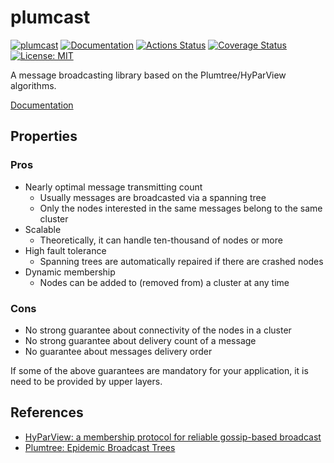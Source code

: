 plumcast
========

[![plumcast](https://img.shields.io/crates/v/plumcast.svg)](https://crates.io/crates/plumcast)
[![Documentation](https://docs.rs/plumcast/badge.svg)](https://docs.rs/plumcast)
[![Actions Status](https://github.com/sile/plumcast/workflows/CI/badge.svg)](https://github.com/sile/plumcast/actions)
[![Coverage Status](https://coveralls.io/repos/github/sile/plumcast/badge.svg?branch=master)](https://coveralls.io/github/sile/plumcast?branch=master)
[![License: MIT](https://img.shields.io/badge/license-MIT-blue.svg)](LICENSE)

A message broadcasting library based on the Plumtree/HyParView algorithms.

[Documentation](https://docs.rs/plumcast)


Properties
----------

### Pros

- Nearly optimal message transmitting count
  - Usually messages are broadcasted via a spanning tree
  - Only the nodes interested in the same messages belong to the same cluster
- Scalable
  - Theoretically, it can handle ten-thousand of nodes or more
- High fault tolerance
  - Spanning trees are automatically repaired if there are crashed nodes
- Dynamic membership
  - Nodes can be added to (removed from) a cluster at any time


### Cons

- No strong guarantee about connectivity of the nodes in a cluster
- No strong guarantee about delivery count of a message
- No guarantee about messages delivery order

If some of the above guarantees are mandatory for your application,
it is need to be provided by upper layers.


References
----------

- [HyParView: a membership protocol for reliable gossip-based broadcast][HyParView]
- [Plumtree: Epidemic Broadcast Trees][Plumtree]

[HyParView]: http://asc.di.fct.unl.pt/~jleitao/pdf/dsn07-leitao.pdf
[Plumtree]: http://www.gsd.inesc-id.pt/~ler/reports/srds07.pdf
